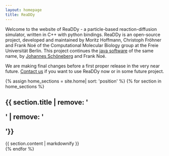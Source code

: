 ```yaml
---
layout: homepage
title: ReaDDy
---
```


Welcome to the website of ReaDDy - a particle-based reaction-diffusion simulator, written in C++ with python bindings. 
ReaDDy is an open-source project, developed and maintained by Moritz Hoffmann, Christoph Fröhner and Frank Noé 
of the Computational Molecular Biology group at the Freie Universität Berlin. This project continues
the [java software](https://github.com/readdy/readdy_java) of the same name, by
[Johannes Schöneberg](https://sites.google.com/a/schoeneberglab.org/johannes-schoeneberg/)
and Frank Noé.

We are making final changes before a first proper release in the very near future.
[Contact us](mailto:readdyadmin@lists.fu-berlin.de) if you want to use ReaDDy now or in some future project.

{% assign home_sections = site.home| sort: 'position' %}
{% for section in home_sections %}
<section id="{{ section.sectionName }}">
<h1>{{ section.title | remove: '<p>' | remove: '</p>'}}</h1>
{{ section.content | markdownify }}
</section>
{% endfor %}

